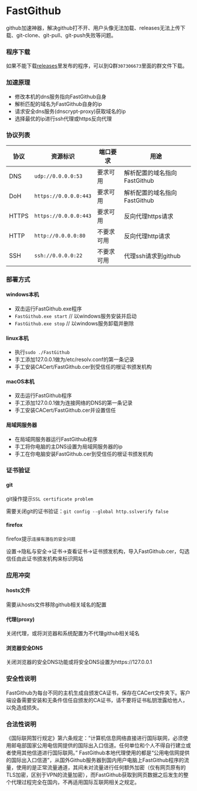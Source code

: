 # FastGithub
github加速神器，解决github打不开、用户头像无法加载、releases无法上传下载、git-clone、git-pull、git-push失败等问题。

### 程序下载
如果不能下载[releases](https://github.com/dotnetcore/FastGithub)里发布的程序，可以到Q群`307306673`里面的群文件下载。

### 加速原理
* 修改本机的dns服务指向FastGithub自身
* 解析匹配的域名为FastGithub自身的ip
* 请求安全dns服务(dnscrypt-proxy)获取域名的ip
* 选择最优的ip进行ssh代理或https反向代理 

### 协议列表
| 协议  | 资源标识              | 端口要求   | 用途                         |
| ----- | --------------------- | ---------- | ---------------------------- |
| DNS   | `udp://0.0.0.0:53`    | 要求可用   | 解析配置的域名指向FastGithub |
| DoH   | `https://0.0.0.0:443` | 要求可用   | 解析配置的域名指向FastGithub |
| HTTPS | `https://0.0.0.0:443` | 要求可用   | 反向代理https请求            |
| HTTP  | `http://0.0.0.0:80`   | 不要求可用 | 反向代理http请求             |
| SSH   | `ssh://0.0.0.0:22`    | 不要求可用 | 代理ssh请求到github          |

### 部署方式
#### windows本机
* 双击运行FastGithub.exe程序
* `FastGithub.exe start` // 以windows服务安装并启动
* `FastGithub.exe stop` // 以windows服务卸载并删除
#### linux本机
* 执行`sudo ./FastGithub`
* 手工添加127.0.0.1做为/etc/resolv.conf的第一条记录
* 手工安装CACert/FastGithub.cer到受信任的根证书颁发机构

#### macOS本机
* 双击运行FastGithub程序
* 手工添加127.0.0.1做为连接网络的DNS的第一条记录
* 手工安装CACert/FastGithub.cer并设置信任

#### 局域网服务器
* 在局域网服务器运行FastGithub程序
* 手工将你电脑的主DNS设置为局域网服务器的ip
* 手工在你电脑安装FastGithub.cer到受信任的根证书颁发机构
  
### 证书验证
#### git
git操作提示`SSL certificate problem`

需要关闭git的证书验证：`git config --global http.sslverify false`

#### firefox
firefox提示`连接有潜在的安全问题`

设置->隐私与安全->证书->查看证书->证书颁发机构，导入FastGithub.cer，勾选信任由此证书颁发机构来标识网站

### 应用冲突
#### hosts文件
需要从hosts文件移除github相关域名的配置

#### 代理(proxy)
关闭代理，或将浏览器和系统配置为不代理github相关域名

#### 浏览器安全DNS
关闭浏览器的安全DNS功能或将安全DNS设置为https://127.0.0.1

### 安全性说明
FastGithub为每台不同的主机生成自颁发CA证书，保存在CACert文件夹下。客户端设备需要安装和无条件信任自颁发的CA证书，请不要将证书私钥泄露给他人，以免造成损失。

### 合法性说明
《国际联网暂行规定》第六条规定：“计算机信息网络直接进行国际联网，必须使用邮电部国家公用电信网提供的国际出入口信道。任何单位和个人不得自行建立或者使用其他信道进行国际联网。”
FastGithub本地代理使用的都是“公用电信网提供的国际出入口信道”，从国外Github服务器到国内用户电脑上FastGithub程序的流量，使用的是正常流量通道，其间未对流量进行任何额外加密（仅有网页原有的TLS加密，区别于VPN的流量加密），而FastGithub获取到网页数据之后发生的整个代理过程完全在国内，不再适用国际互联网相关之规定。
